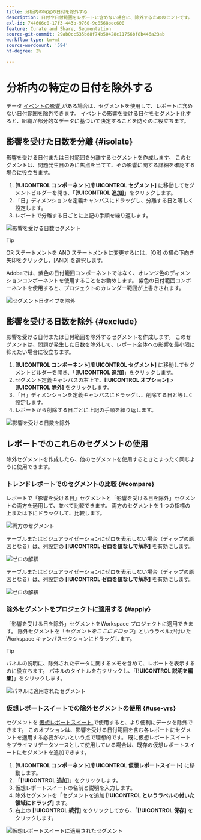 ```yaml
---
title: 分析内の特定の日付を除外する
description: 日付や日付範囲をレポートに含めない場合に、除外するためのヒントです。
exl-id: 744666c0-17f3-443b-9760-9c8568bec600
feature: Curate and Share, Segmentation
source-git-commit: 29ab0cc535bd8f74b50428c11756bf8b446a23ab
workflow-type: tm+mt
source-wordcount: '594'
ht-degree: 2%

---
```


# 分析内の特定の日付を除外する

データ [ イベントの影響 ](overview.md) がある場合は、セグメントを使用して、レポートに含めない日付範囲を除外できます。 イベントの影響を受ける日付をセグメント化すると、組織が部分的なデータに基づいて決定することを防ぐのに役立ちます。

## 影響を受けた日数を分離 {#isolate}

影響を受ける日付または日付範囲を分離するセグメントを作成します。 このセグメントは、問題発生日のみに焦点を当てて、その影響に関する詳細を確認する場合に役立ちます。

1. **[!UICONTROL コンポーネント]**/**[!UICONTROL セグメント]** に移動してセグメントビルダーを開き、「**[!UICONTROL 追加]**」をクリックします。
2. 「日」ディメンションを定義キャンバスにドラッグし、分離する日と等しく設定します。
3. レポートで分離する日ごとに上記の手順を繰り返します。

![ 影響を受ける日数セグメント ](assets/affected_days.jpg)

>[!TIP]
>
>OR ステートメントを AND ステートメントに変更するには、[OR] の横の下向き矢印をクリックし、[AND] を選択します。

Adobeでは、紫色の日付範囲コンポーネントではなく、オレンジ色のディメンションコンポーネントを使用することをお勧めします。 紫色の日付範囲コンポーネントを使用すると、プロジェクトのカレンダー範囲が上書きされます。

![ セグメント日タイプを除外 ](assets/exclude_segment_day_type.jpg)

## 影響を受ける日数を除外 {#exclude}

影響を受ける日付または日付範囲を除外するセグメントを作成します。 このセグメントは、問題が発生した日数を除外して、レポート全体への影響を最小限に抑えたい場合に役立ちます。

1. **[!UICONTROL コンポーネント]**/**[!UICONTROL セグメント]** に移動してセグメントビルダーを開き、「**[!UICONTROL 追加]**」をクリックします。
2. セグメント定義キャンバスの右上で、**[!UICONTROL オプション]** > **[!UICONTROL 除外]** をクリックします。
3. 「日」ディメンションを定義キャンバスにドラッグし、削除する日と等しく設定します。
4. レポートから削除する日ごとに上記の手順を繰り返します。

![ 影響を受ける日数を除外 ](assets/exclude_affected_days.jpg)

## レポートでのこれらのセグメントの使用

除外セグメントを作成したら、他のセグメントを使用するときとまったく同じように使用できます。

### トレンドレポートでのセグメントの比較 {#compare}

レポートで「影響を受ける日」セグメントと「影響を受ける日を除外」セグメントの両方を適用して、並べて比較できます。 両方のセグメントを 1 つの指標の上または下にドラッグして、比較します。

![ 両方のセグメント ](assets/affected_and_exclude.png)

テーブルまたはビジュアライゼーションにゼロを表示しない場合（ディップの原因となる）は、列設定の **[!UICONTROL ゼロを値なしで解釈]** を有効にします。

![ ゼロの解釈 ](assets/interpret_zero.png)

テーブルまたはビジュアライゼーションにゼロを表示しない場合（ディップの原因となる）は、列設定の **[!UICONTROL ゼロを値なしで解釈]** を有効にします。

![ ゼロの解釈 ](assets/interpret_zero.png)

### 除外セグメントをプロジェクトに適用する {#apply}

「影響を受ける日を除外」セグメントをWorkspace プロジェクトに適用できます。 除外セグメントを「*セグメントをここにドロップ*」というラベルが付いたWorkspace キャンバスセクションにドラッグします。

>[!TIP]
>
>パネルの説明に、除外されたデータに関するメモを含めて、レポートを表示するのに役立ちます。 パネルのタイトルを右クリックし、「**[!UICONTROL 説明を編集]**」をクリックします。

![ パネルに適用されたセグメント ](assets/exclude_segment_panel.jpg)

### 仮想レポートスイートでの除外セグメントの使用 {#use-vrs}

セグメントを [ 仮想レポートスイート ](/help/components/vrs/vrs-about.md) で使用すると、より便利にデータを除外できます。 このオプションは、影響を受ける日付範囲を含む各レポートにセグメントを適用する必要がないという点で理想的です。 既に仮想レポートスイートをプライマリデータソースとして使用している場合は、既存の仮想レポートスイートにセグメントを追加できます。

1. **[!UICONTROL コンポーネント]**/**[!UICONTROL 仮想レポートスイート]** に移動します。
2. 「**[!UICONTROL 追加]**」をクリックします。
3. 仮想レポートスイートの名前と説明を入力します。
4. 除外セグメントを「セグメントを追加 **[!UICONTROL というラベルの付いた領域にドラッグ]** ます。
5. 右上の **[!UICONTROL 続行]** をクリックしてから、「**[!UICONTROL 保存]** をクリックします。

![ 仮想レポートスイートに適用されたセグメント ](assets/exclude_segment_vrs.png)
